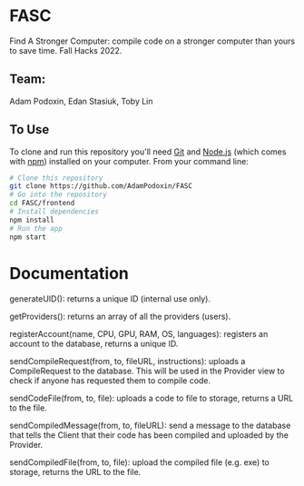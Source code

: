 # FASC

Find A Stronger Computer: compile code on a stronger computer than yours to save time. Fall Hacks 2022.

## Team:

Adam Podoxin, Edan Stasiuk, Toby Lin

## To Use

To clone and run this repository you'll need [Git](https://git-scm.com) and [Node.js](https://nodejs.org/en/download/) (which comes with [npm](http://npmjs.com)) installed on your computer. From your command line:

```bash
# Clone this repository
git clone https://github.com/AdamPodoxin/FASC
# Go into the repository
cd FASC/frontend
# Install dependencies
npm install
# Run the app
npm start
```

# Documentation

generateUID(): returns a unique ID (internal use only).

getProviders(): returns an array of all the providers (users).

registerAccount(name, CPU, GPU, RAM, OS, languages): registers an account to the database, returns a unique ID.

sendCompileRequest(from, to, fileURL, instructions): uploads a CompileRequest to the database. This will be used in the Provider view to check if anyone has requested them to compile code.

sendCodeFile(from, to, file): uploads a code to file to storage, returns a URL to the file.

sendCompiledMessage(from, to, fileURL): send a message to the database that tells the Client that their code has been compiled and uploaded by the Provider.

sendCompiledFile(from, to, file): upload the compiled file (e.g. exe) to storage, returns the URL to the file.
